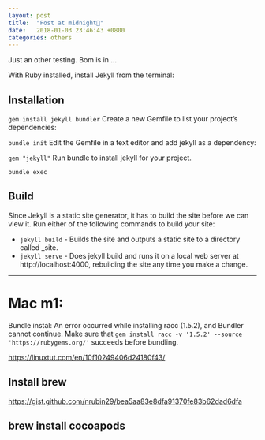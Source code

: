 ```yaml
---
layout: post
title:  "Post at midnight🤩"
date:   2018-01-03 23:46:43 +0800
categories: others
---
```

Just an other testing.
Bom is in ...

With Ruby installed, install Jekyll from the terminal:

## Installation
`gem install jekyll bundler`
Create a new Gemfile to list your project’s dependencies:

`bundle init`
Edit the Gemfile in a text editor and add jekyll as a dependency:

`gem "jekyll"`
Run bundle to install jekyll for your project.

`bundle exec`

## Build

Since Jekyll is a static site generator, it has to build the site before we can view it. Run either of the following commands to build your site:

- `jekyll build` - Builds the site and outputs a static site to a directory called _site.
- `jekyll serve` - Does jekyll build and runs it on a local web server at http://localhost:4000, rebuilding the site any time you make a change.

----- 

# Mac m1:

Bundle instal:
An error occurred while installing racc (1.5.2), and Bundler cannot
continue.
Make sure that `gem install racc -v '1.5.2' --source 'https://rubygems.org/'`
succeeds before bundling.


https://linuxtut.com/en/10f10249406d24180f43/

## Install brew
https://gist.github.com/nrubin29/bea5aa83e8dfa91370fe83b62dad6dfa

## brew install cocoapods
